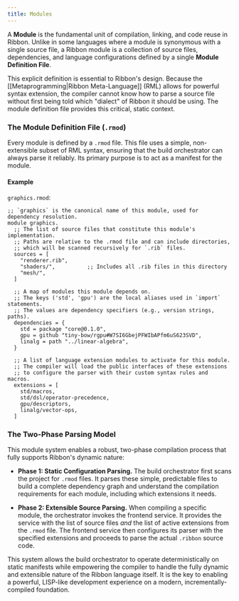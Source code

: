 ```yaml
---
title: Modules
---
```


A **Module** is the fundamental unit of compilation, linking, and code reuse in
Ribbon. Unlike in some languages where a module is synonymous with a single
source file, a Ribbon module is a collection of source files, dependencies, and
language configurations defined by a single **Module Definition File**.

This explicit definition is essential to Ribbon's design. Because the
[[Metaprogramming|Ribbon Meta-Language]] (RML) allows for powerful syntax
extension, the compiler cannot know how to parse a source file without first
being told which "dialect" of Ribbon it should be using. The module definition
file provides this critical, static context.

### The Module Definition File (`.rmod`)

Every module is defined by a `.rmod` file. This file uses a simple,
non-extensible subset of RML syntax, ensuring that the build orchestrator can
always parse it reliably. Its primary purpose is to act as a manifest for the
module.

#### Example

`graphics.rmod`:
```
;; `graphics` is the canonical name of this module, used for dependency resolution.
module graphics.
  ;; The list of source files that constitute this module's implementation.
  ;; Paths are relative to the .rmod file and can include directories,
  ;; which will be scanned recursively for `.rib` files.
  sources = [
    "renderer.rib",
    "shaders/",          ;; Includes all .rib files in this directory
    "mesh/",
  ]

  ;; A map of modules this module depends on.
  ;; The keys ('std', 'gpu') are the local aliases used in `import` statements.
  ;; The values are dependency specifiers (e.g., version strings, paths).
  dependencies = {
    std = package "core@0.1.0",
    gpu = github "tiny-bow/rgpu#W7SI6GbejPFWIbAPfm6uS623SVD",
    linalg = path "../linear-algebra",
  }

  ;; A list of language extension modules to activate for this module.
  ;; The compiler will load the public interfaces of these extensions
  ;; to configure the parser with their custom syntax rules and macros.
  extensions = [
    std/macros,
    std/dsl/operator-precedence,
    gpu/descriptors,
    linalg/vector-ops,
  ]
```

### The Two-Phase Parsing Model

This module system enables a robust, two-phase compilation process that fully
supports Ribbon's dynamic nature:

* **Phase 1: Static Configuration Parsing.** The build orchestrator first scans
  the project for `.rmod` files. It parses these simple, predictable files to
  build a complete dependency graph and understand the compilation requirements
  for each module, including which extensions it needs.

* **Phase 2: Extensible Source Parsing.** When compiling a specific module, the
  orchestrator invokes the frontend service. It provides the service with the
  list of source files *and* the list of active extensions from the `.rmod`
  file. The frontend service then configures its parser with the specified
  extensions and proceeds to parse the actual `.ribbon` source code.

This system allows the build orchestrator to operate deterministically on static
manifests while empowering the compiler to handle the fully dynamic and
extensible nature of the Ribbon language itself. It is the key to enabling a
powerful, LISP-like development experience on a modern, incrementally-compiled
foundation.